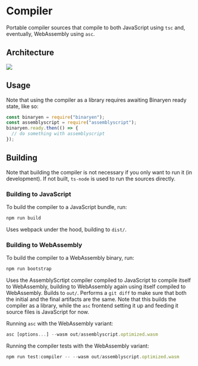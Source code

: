 Compiler
========

Portable compiler sources that compile to both JavaScript using `tsc` and, eventually, WebAssembly using `asc`.

Architecture
------------

![](https://assemblyscript.github.io/assemblyscript/media/architecture.svg)

Usage
-----

Note that using the compiler as a library requires awaiting Binaryen ready state, like so:

```js
const binaryen = require("binaryen");
const assemblyscript = require("assemblyscript");
binaryen.ready.then(() => {
  // do something with assemblyscript
});
```

Building
--------

Note that building the compiler is not necessary if you only want to run it (in development). If not built, `ts-node` is used to run the sources directly.

### Building to JavaScript

To build the compiler to a JavaScript bundle, run:

```sh
npm run build
```

Uses webpack under the hood, building to `dist/`.

### Building to WebAssembly

To build the compiler to a WebAssembly binary, run:

```sh
npm run bootstrap
```

Uses the AssemblyScrtipt compiler compiled to JavaScript to compile itself to WebAssembly, building to WebAssembly again using itself compiled to WebAssembly. Builds to `out/`. Performs a `git diff` to make sure that both the initial and the final artifacts are the same. Note that this builds the compiler as a library, while the `asc` frontend setting it up and feeding it source files is JavaScript for now.

Running `asc` with the WebAssembly variant:

```ts
asc [options...] --wasm out/assemblyscript.optimized.wasm
```

Running the compiler tests with the WebAssembly variant:

```ts
npm run test:compiler -- --wasm out/assemblyscript.optimized.wasm
```
